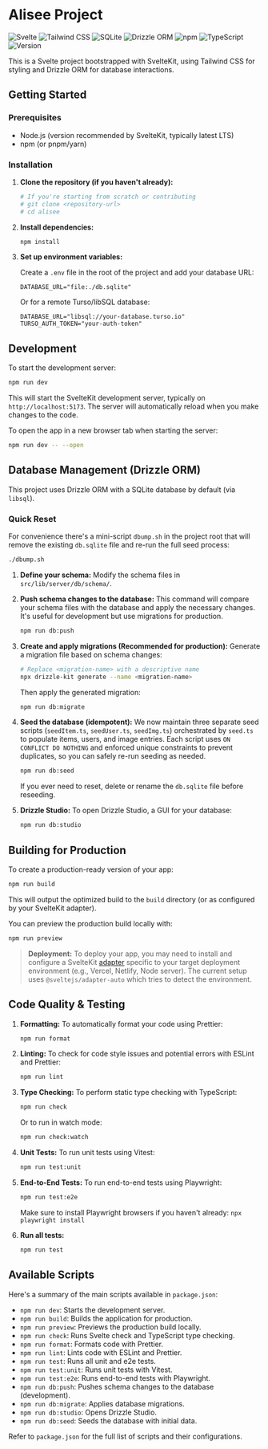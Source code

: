 # Alisee Project

![Svelte](https://img.shields.io/badge/Svelte-FF3E00?style=for-the-badge&logo=svelte&logoColor=white)
![Tailwind CSS](https://img.shields.io/badge/Tailwind_CSS-38B2AC?style=for-the-badge&logo=tailwind-css&logoColor=white)
![SQLite](https://img.shields.io/badge/SQLite-003B57?style=for-the-badge&logo=sqlite&logoColor=white)
![Drizzle ORM](https://img.shields.io/badge/Drizzle_ORM-C5F74F?style=for-the-badge&logo=drizzle&logoColor=black)
![npm](https://img.shields.io/badge/npm-CB3837?style=for-the-badge&logo=npm&logoColor=white)
![TypeScript](https://img.shields.io/badge/TypeScript-3178C6?style=for-the-badge&logo=typescript&logoColor=white)
![Version](https://img.shields.io/badge/version-v0.0.5-blue?style=for-the-badge)

This is a Svelte project bootstrapped with SvelteKit, using Tailwind CSS for styling and Drizzle ORM for database interactions.

## Getting Started

### Prerequisites

- Node.js (version recommended by SvelteKit, typically latest LTS)
- npm (or pnpm/yarn)

### Installation

1. **Clone the repository (if you haven't already):**

   ```bash
   # If you're starting from scratch or contributing
   # git clone <repository-url>
   # cd alisee
   ```

2. **Install dependencies:**

   ```bash
   npm install
   ```

3. **Set up environment variables:**

   Create a `.env` file in the root of the project and add your database URL:

   ```env
   DATABASE_URL="file:./db.sqlite"
   ```

   Or for a remote Turso/libSQL database:

   ```env
   DATABASE_URL="libsql://your-database.turso.io"
   TURSO_AUTH_TOKEN="your-auth-token"
   ```

## Development

To start the development server:

```bash
npm run dev
```

This will start the SvelteKit development server, typically on `http://localhost:5173`. The server will automatically reload when you make changes to the code.

To open the app in a new browser tab when starting the server:

```bash
npm run dev -- --open
```

## Database Management (Drizzle ORM)

This project uses Drizzle ORM with a SQLite database by default (via `libsql`).

### Quick Reset

For convenience there's a mini-script `dbump.sh` in the project root that will remove the existing `db.sqlite` file and re-run the full seed process:

```bash
./dbump.sh
```

1. **Define your schema:**
   Modify the schema files in `src/lib/server/db/schema/`.

2. **Push schema changes to the database:**
   This command will compare your schema files with the database and apply the necessary changes. It's useful for development but use migrations for production.

   ```bash
   npm run db:push
   ```

3. **Create and apply migrations (Recommended for production):**
   Generate a migration file based on schema changes:

   ```bash
   # Replace <migration-name> with a descriptive name
   npx drizzle-kit generate --name <migration-name>
   ```

   Then apply the generated migration:

   ```bash
   npm run db:migrate
   ```

4. **Seed the database (idempotent):**
   We now maintain three separate seed scripts (`seedItem.ts`, `seedUser.ts`, `seedImg.ts`) orchestrated by `seed.ts` to populate items, users, and image entries. Each script uses `ON CONFLICT DO NOTHING` and enforced unique constraints to prevent duplicates, so you can safely re-run seeding as needed.

   ```bash
   npm run db:seed
   ```
    
   If you ever need to reset, delete or rename the `db.sqlite` file before reseeding.

5. **Drizzle Studio:**
   To open Drizzle Studio, a GUI for your database:

   ```bash
   npm run db:studio
   ```

## Building for Production

To create a production-ready version of your app:

```bash
npm run build
```

This will output the optimized build to the `build` directory (or as configured by your SvelteKit adapter).

You can preview the production build locally with:

```bash
npm run preview
```

> **Deployment:** To deploy your app, you may need to install and configure a SvelteKit [adapter](https://kit.svelte.dev/docs/adapters) specific to your target deployment environment (e.g., Vercel, Netlify, Node server). The current setup uses `@sveltejs/adapter-auto` which tries to detect the environment.

## Code Quality & Testing

1. **Formatting:**
   To automatically format your code using Prettier:

   ```bash
   npm run format
   ```

2. **Linting:**
   To check for code style issues and potential errors with ESLint and Prettier:

   ```bash
   npm run lint
   ```

3. **Type Checking:**
   To perform static type checking with TypeScript:

   ```bash
   npm run check
   ```

   Or to run in watch mode:

   ```bash
   npm run check:watch
   ```

4. **Unit Tests:**
   To run unit tests using Vitest:

   ```bash
   npm run test:unit
   ```

5. **End-to-End Tests:**
   To run end-to-end tests using Playwright:

   ```bash
   npm run test:e2e
   ```

   Make sure to install Playwright browsers if you haven't already: `npx playwright install`

6. **Run all tests:**

   ```bash
   npm run test
   ```

## Available Scripts

Here's a summary of the main scripts available in `package.json`:

- `npm run dev`: Starts the development server.
- `npm run build`: Builds the application for production.
- `npm run preview`: Previews the production build locally.
- `npm run check`: Runs Svelte check and TypeScript type checking.
- `npm run format`: Formats code with Prettier.
- `npm run lint`: Lints code with ESLint and Prettier.
- `npm run test`: Runs all unit and e2e tests.
- `npm run test:unit`: Runs unit tests with Vitest.
- `npm run test:e2e`: Runs end-to-end tests with Playwright.
- `npm run db:push`: Pushes schema changes to the database (development).
- `npm run db:migrate`: Applies database migrations.
- `npm run db:studio`: Opens Drizzle Studio.
- `npm run db:seed`: Seeds the database with initial data.

Refer to `package.json` for the full list of scripts and their configurations.
